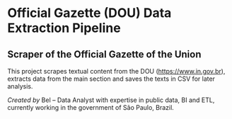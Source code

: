 # Official Gazette (DOU) Data Extraction Pipeline

## Scraper of the Official Gazette of the Union

This project scrapes textual content from the DOU (https://www.in.gov.br), extracts data from the main section and saves the texts in CSV for later analysis.


*Created by*
Bel – Data Analyst with expertise in public data, BI and ETL, currently working in the government of São Paulo, Brazil.
